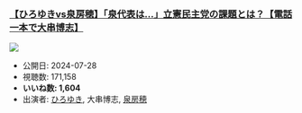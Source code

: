 ### [【ひろゆきvs泉房穂】「泉代表は…」立憲民主党の課題とは？【電話一本で大串博志】](https://www.youtube.com/watch?v=nPmeOleX-6g)
[![](https://img.youtube.com/vi/nPmeOleX-6g/sddefault.jpg)](https://www.youtube.com/watch?v=nPmeOleX-6g)
-   公開日: 2024-07-28
-   視聴数: 171,158
-   **いいね数: 1,604**
-   出演者: [ひろゆき](/rehacq_fan/people/ひろゆき "wikilink"), 大串博志, [泉房穂](/rehacq_fan/people/泉房穂 "wikilink")

